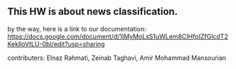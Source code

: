 ## This HW is about news classification.  
  
by the way, here is a link to our documentation:  
https://docs.google.com/document/d/1IMyMoLsS1uWLem8CIHfpIZfGlcdT2KeklloVtLU-0bI/edit?usp=sharing  
  
contributers: Elnaz Rahmati, Zeinab Taghavi, Amir Mohammad Mansourian
